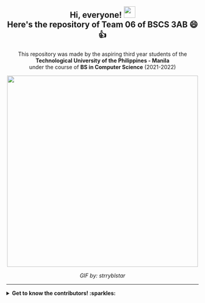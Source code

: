 ## <p align="center"> Hi, everyone! <img src="https://raw.githubusercontent.com/MartinHeinz/MartinHeinz/master/wave.gif" width="30px"> <br> Here's the repository of Team 06 of BSCS 3AB :smile: :+1: </b></p>
<p align="center"> This repository was made by the aspiring third year students of the <br>
  <b>Technological University of the Philippines - Manila</b> <br> 
  under the course of <b>BS in Computer Science</b> (2021-2022)
</p>
  
<p align="center">
  <img width="500" src="https://user-images.githubusercontent.com/91128947/134713292-e5b1eaff-2854-489c-9d92-cab6d1159ca9.gif">
</p>
<p align="center">
  <i> GIF by: strryblstar </i>
</p>


-------------------------------------------------------------------------------------------------------------------------------------
<details><p>
  <summary><b>Get to know the contributors!  :sparkles:</b><br></summary>
  
> Contributor's Name    | Branch Name
>------------------------|------------------------------------
>  :woman:  **BAGASONA**, Kim Dianne  | kimbranch
>  :boy:  **CAMAÑAG**, Christopher | Tophbranch
>  :woman:  **ESTRELLA**, Joana Marie | wanaBranch
>  :boy:  **GUEVARRA**, Ezekiel | zekbranch
>  :boy:  **PINPIN**, Marshal Amieron | PinpinBranch
>  :woman:  **ROMERO**, Allana Mae | allanaBranch
>  :boy:  **YUSOPH**, Jihad | jibranch
 
</p></details>